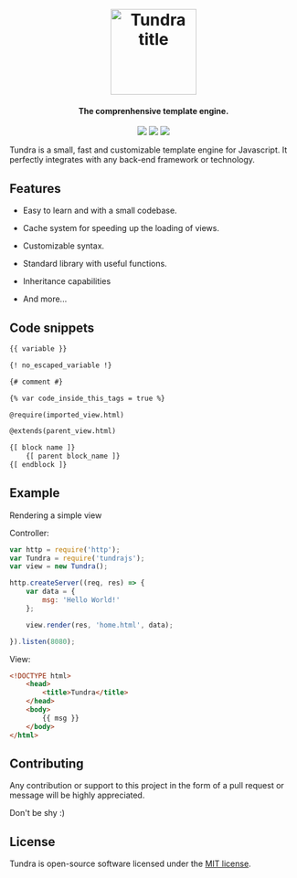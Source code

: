<h1 align="center">
  <br>
  <img src="http://usbac.com.ve/wp-content/uploads/2019/12/Tundra title.svg" alt="Tundra title" height="150">
</h1>

<h4 align="center">The comprenhensive template engine.</h4>

<p align="center">
<img src="https://img.shields.io/badge/stability-experimental-green.svg"> <img src="https://img.shields.io/badge/version-0.1.3-blue.svg"> <img src="https://img.shields.io/badge/license-MIT-orange.svg">
</p>

Tundra is a small, fast and customizable template engine for Javascript. It perfectly integrates with any back-end framework or technology.

## Features

* Easy to learn and with a small codebase.

* Cache system for speeding up the loading of views.

* Customizable syntax.

* Standard library with useful functions.

* Inheritance capabilities

* And more...

## Code snippets

```html
{{ variable }}

{! no_escaped_variable !}

{# comment #}

{% var code_inside_this_tags = true %}

@require(imported_view.html)

@extends(parent_view.html)

{[ block name ]}
    {[ parent block_name ]}
{[ endblock ]}
```

## Example

Rendering a simple view

Controller:

```js
var http = require('http');
var Tundra = require('tundrajs');
var view = new Tundra();

http.createServer((req, res) => {
    var data = {
        msg: 'Hello World!'
    };

    view.render(res, 'home.html', data);

}).listen(8080);
```

View:

```html
<!DOCTYPE html>
    <head>
        <title>Tundra</title>
    </head>
    <body>
        {{ msg }}
    </body>
</html>
```

## Contributing

Any contribution or support to this project in the form of a pull request or message will be highly appreciated.

Don't be shy :)

## License

Tundra is open-source software licensed under the [MIT license](https://github.com/Usbac/Tundra/blob/master/LICENSE).
